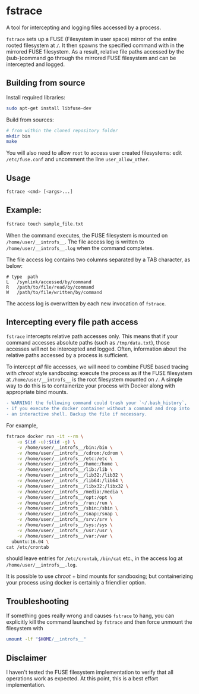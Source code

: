 fstrace
========

A tool for intercepting and logging files accessed by a process.

`fstrace` sets up a FUSE (Filesystem in user space) mirror of the entire
rooted filesystem at `/`. It then spawns the specified command with in the
mirrored FUSE filesystem. As a result, relative file paths accessed by the
(sub-)command go through the mirrored FUSE filesystem and can be
intercepted and logged.


Building from source
--------------------
Install required libraries:
```sh
sudo apt-get install libfuse-dev
```
Build from sources:
```sh
# from within the cloned repository folder
mkdir bin
make
```
You will also need to allow `root` to access user created filesystems: edit
`/etc/fuse.conf` and uncomment the line `user_allow_other`.


Usage
-----
```sh
fstrace <cmd> [<args>...]
```

## Example:
```sh
fstrace touch sample_file.txt
```
When the command executes, the FUSE filesystem is mounted on
`/home/user/__introfs__`. The file access log is written to
`/home/user/__introfs__.log` when the command completes.

The file access log contains two columns separated by a TAB character, as below:
```tsv
# type	path
L	/symlink/accessed/by/command
R	/path/to/file/read/by/command
W	/path/to/file/written/by/command
```

The access log is overwritten by each new invocation of `fstrace`.


Intercepting every file path access
-----------------------------------
`fstrace` intercepts relative path accesses only. This means that if your
command accesses absolute paths (such as `/tmp/data.txt`), those accesses will
not be intercepted and logged. Often, information about the relative paths
accessed by a process is sufficient.

To intercept *all* file accesses, we will need to combine FUSE based tracing
with *chroot* style sandboxing: execute the process as if the FUSE filesystem
at `/home/user/__introfs__` is the root filesystem mounted on `/`. A simple
way to do this is to containerize your process with Docker along with
appropriate bind mounts.

```diff
- WARNING! the following command could trash your `~/.bash_history`,
- if you execute the docker container without a command and drop into
- an interactive shell. Backup the file if necessary.
```

For example,
```sh
fstrace docker run -it --rm \
    -u $(id -u):$(id -g) \
    -v /home/user/__introfs__/bin:/bin \
    -v /home/user/__introfs__/cdrom:/cdrom \
    -v /home/user/__introfs__/etc:/etc \
    -v /home/user/__introfs__/home:/home \
    -v /home/user/__introfs__/lib:/lib \
    -v /home/user/__introfs__/lib32:/lib32 \
    -v /home/user/__introfs__/lib64:/lib64 \
    -v /home/user/__introfs__/libx32:/libx32 \
    -v /home/user/__introfs__/media:/media \
    -v /home/user/__introfs__/opt:/opt \
    -v /home/user/__introfs__/run:/run \
    -v /home/user/__introfs__/sbin:/sbin \
    -v /home/user/__introfs__/snap:/snap \
    -v /home/user/__introfs__/srv:/srv \
    -v /home/user/__introfs__/sys:/sys \
    -v /home/user/__introfs__/usr:/usr \
    -v /home/user/__introfs__/var:/var \
  ubuntu:16.04 \
cat /etc/crontab
```
should leave entries for `/etc/crontab`, `/bin/cat` etc., in the access log at
`/home/user/__introfs__.log`.

It is possible to use *chroot* + bind mounts for sandboxing; but containerizing
your process using docker is certainly a friendlier option.


Troubleshooting
---------------
If something goes really wrong and causes `fstrace` to hang, you can explicitly
kill the command launched by `fstrace` and then force unmount the filesystem
with
```sh
umount -lf "$HOME/__introfs__"
```


Disclaimer
----------
I haven't tested the FUSE filesystem implementation to verify that all
operations work as expected. At this point, this is a best effort
implementation.
